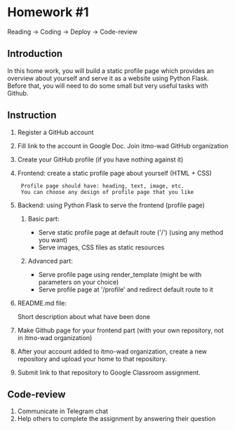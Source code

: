 # Homework #1

Reading → Coding → Deploy → Code-review

## Introduction

In this home work, you will build a static profile page which provides an overview about yourself and serve it as a website using Python Flask. Before that, you will need to do some small but very useful tasks with Github.

## Instruction

1. Register a GitHub account
2. Fill link to the account in Google Doc. Join itmo-wad GitHub organization
3. Create your GitHub profile (if you have nothing against it)
4. Frontend: create a static profile page about yourself (HTML + CSS)

        Profile page should have: heading, text, image, etc.
        You can choose any design of profile page that you like
5. Backend: using Python Flask to serve the frontend (profile page)
        
    1. Basic part:
        
        * Serve static profile page at default route ('/') (using any method you want)
        * Serve images, CSS files as static resources

    2. Advanced part:
        * Serve profile page using render_template (might be with parameters on your choice)
        * Serve profile page at '/profile' and redirect default route to it

6. README.md file:
        
    Short description about what have been done

7. Make Github page for your frontend part (with your own repository, not in itmo-wad organization)


8. After your account added to itmo-wad organization, create a new repository and upload your home to that repository.

9. Submit link to that repository to Google Classroom assignment.


## Code-review

1. Communicate in Telegram chat
2. Help others to complete the assignment by answering their question
